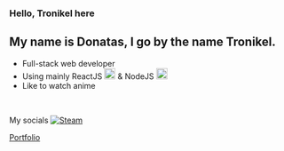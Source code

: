 ### Hello, Tronikel here

## My name is Donatas, I go by the name Tronikel.
- Full-stack web developer 
- Using mainly ReactJS <img src="https://user-images.githubusercontent.com/56039679/121782774-e23a7b00-cbb3-11eb-911e-10826cbda96e.png" width="20px"> & NodeJS <img src="https://user-images.githubusercontent.com/56039679/121782840-3f363100-cbb4-11eb-9787-5d0112b985ee.png" width="20px">
- Like to watch anime

</br>

My socials [![Steam][1.2]][1]

[1.2]: https://user-images.githubusercontent.com/56039679/121783022-4578dd00-cbb5-11eb-8430-50cc83e21f3c.png
[1]: https://steamcommunity.com/id/tronikel

[Portfolio](https://tronikel.com)

